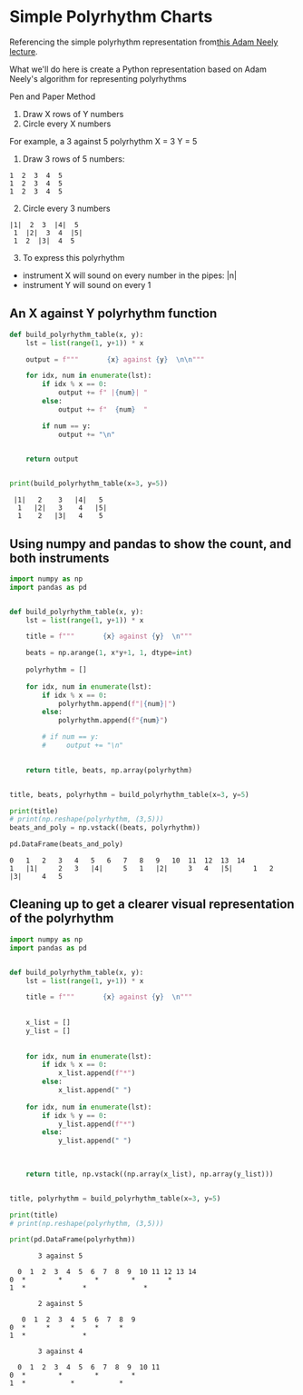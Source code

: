 # Simple Polyrhythm Charts

Referencing the simple polyrhythm representation from[this Adam Neely lecture]( https://youtu.be/JiNKlhspdKg?t=911).


What we'll do here is create a Python representation based on Adam Neely's algorithm for representing polyrhythms

Pen and Paper Method
1. Draw X rows of Y numbers
2. Circle every X numbers


For example, a 3 against 5 polyrhythm
X = 3
Y = 5
1. Draw 3 rows of 5 numbers:

```
1  2  3  4  5
1  2  3  4  5
1  2  3  4  5
```

2. Circle every 3 numbers

```
|1|  2  3  |4|  5
 1  |2|  3  4  |5|
 1  2  |3|  4  5
```

3. To express this polyrhythm
* instrument X will sound on every number in the pipes: |n|
* instrument Y will sound on every 1



## An X against Y polyrhythm function

```python
def build_polyrhythm_table(x, y):
    lst = list(range(1, y+1)) * x

    output = f"""       {x} against {y}  \n\n"""

    for idx, num in enumerate(lst):
        if idx % x == 0:
            output += f" |{num}| "
        else:
            output += f"  {num}  "

        if num == y:
            output += "\n"

    
    return output


print(build_polyrhythm_table(x=3, y=5))
```

```
 |1|   2    3   |4|   5  
  1   |2|   3    4   |5| 
  1    2   |3|   4    5 
```


## Using numpy and pandas to show the count, and both instruments

```python
import numpy as np
import pandas as pd


def build_polyrhythm_table(x, y):
    lst = list(range(1, y+1)) * x

    title = f"""       {x} against {y}  \n"""

    beats = np.arange(1, x*y+1, 1, dtype=int)
    
    polyrhythm = []
    
    for idx, num in enumerate(lst):
        if idx % x == 0:
            polyrhythm.append(f"|{num}|")
        else:
            polyrhythm.append(f"{num}")

        # if num == y:
        #     output += "\n"

    
    return title, beats, np.array(polyrhythm)


title, beats, polyrhythm = build_polyrhythm_table(x=3, y=5)

print(title)
# print(np.reshape(polyrhythm, (3,5)))
beats_and_poly = np.vstack((beats, polyrhythm))

pd.DataFrame(beats_and_poly)
```

```
0 	1 	2 	3 	4 	5 	6 	7 	8 	9 	10 	11 	12 	13 	14
1 	|1| 	2 	3 	|4| 	5 	1 	|2| 	3 	4 	|5| 	1 	2 	|3| 	4 	5
```


## Cleaning up to get a clearer visual representation of the polyrhythm

```python
import numpy as np
import pandas as pd


def build_polyrhythm_table(x, y):
    lst = list(range(1, y+1)) * x

    title = f"""       {x} against {y}  \n"""
    
    
    x_list = []
    y_list = []
    
    
    for idx, num in enumerate(lst):
        if idx % x == 0:
            x_list.append(f"*")
        else:
            x_list.append(" ")
    
    for idx, num in enumerate(lst):
        if idx % y == 0:
            y_list.append(f"*")
        else:
            y_list.append(" ")
                          

    
    return title, np.vstack((np.array(x_list), np.array(y_list)))


title, polyrhythm = build_polyrhythm_table(x=3, y=5)

print(title)
# print(np.reshape(polyrhythm, (3,5)))

print(pd.DataFrame(polyrhythm))
```

```
       3 against 5  

  0  1  2  3  4  5  6  7  8  9  10 11 12 13 14
0  *        *        *        *        *      
1  *              *              *            
```

```
       2 against 5  

   0  1  2  3  4  5  6  7  8  9
0  *     *     *     *     *   
1  *              *            
```


```
       3 against 4  

  0  1  2  3  4  5  6  7  8  9  10 11
0  *        *        *        *      
1  *           *           *         
```
